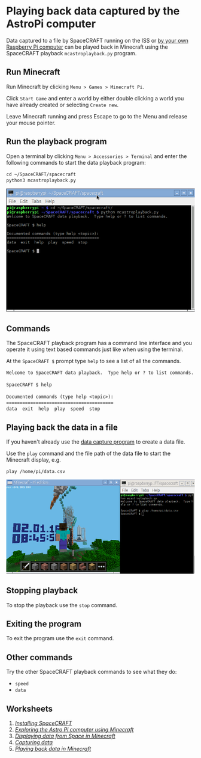 
# Playing back data captured by the AstroPi computer

Data captured to a file by SpaceCRAFT running on the ISS or [by your own Raspberry Pi computer](capturingdata.md) can be played back in Minecraft using the SpaceCRAFT playback `mcastroplayback.py` program.

## Run Minecraft

Run Minecraft by clicking `Menu > Games > Minecraft Pi`.

Click `Start Game` and enter a world by either double clicking a world you have already created or selecting `Create new`.

Leave Minecraft running and press Escape to go to the Menu and release your mouse pointer.

## Run the playback program

Open a terminal by clicking `Menu > Accessories > Terminal` and enter the following commands to start the data playback program:

```
cd ~/SpaceCRAFT/spacecraft
python3 mcastroplayback.py
```

![The playback program](../images/playbackhelp.png)

## Commands

The SpaceCRAFT playback program has a command line interface and you operate it using text based commands just like when using the terminal.

At the `SpaceCRAFT $` prompt type `help` to see a list of all the commands.

```
Welcome to SpaceCRAFT data playback.  Type help or ? to list commands.

SpaceCRAFT $ help

Documented commands (type help <topic>):
========================================
data  exit  help  play  speed  stop
```

## Playing back the data in a file

If you haven't already use the [data capture program](capturingdata.md) to create a data file.

Use the `play` command and the file path of the data file to start the Minecraft display, e.g.

```
play /home/pi/data.csv
```
![Playing back data in Minecraft](../images/playbackrunning.png)

## Stopping playback

To stop the playback use the `stop` command.

## Exiting the program

To exit the program use the `exit` command.

## Other commands

Try the other SpaceCRAFT playback commands to see what they do:
* `speed`
* `data`

## Worksheets
1. *[Installing SpaceCRAFT](installspacecraft.md)*
2. *[Exploring the Astro Pi computer using Minecraft](interactiveastropi.md)*
3. *[Displaying data from Space in Minecraft](displayingrealtimedata.md)*
4. *[Capturing data](capturingdata.md)*
5. *[Playing back data in Minecraft](playbackdata.md)*
